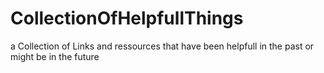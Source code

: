 # CollectionOfHelpfullThings
a Collection of Links and ressources that have been helpfull in the past or might be in the future

